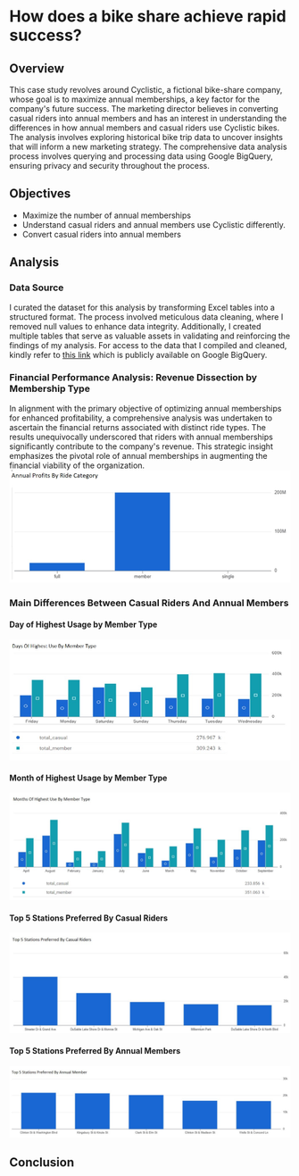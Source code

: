 # How does a bike share achieve rapid success?

## Overview
This case study revolves around Cyclistic, a fictional bike-share company, whose goal is to maximize annual memberships, a key factor for the company's future success. The marketing director believes in converting casual riders into annual members and has an interest in understanding the differences in how annual members and casual riders use Cyclistic bikes. The analysis involves exploring historical bike trip data to uncover insights that will inform a new marketing strategy. The comprehensive data analysis process involves querying and processing data using Google BigQuery, ensuring privacy and security throughout the process.

## Objectives
* Maximize the number of annual memberships
* Understand casual riders and annual members use Cyclistic differently.
* Convert casual riders into annual members

## Analysis
### Data Source
I curated the dataset for this analysis by transforming Excel tables into a structured format. The process involved meticulous data cleaning, where I removed null values to enhance data integrity. Additionally, I created multiple tables that serve as valuable assets in validating and reinforcing the findings of my analysis.
For access to the data that I compiled and cleaned, kindly refer to [this link](https://console.cloud.google.com/bigquery?project=unified-gift-318816&ws=!1m4!1m3!3m2!1sunified-gift-318816!2scyclistic_data_2023) which is publicly available on Google BigQuery.

### Financial Performance Analysis: Revenue Dissection by Membership Type
In alignment with the primary objective of optimizing annual memberships for enhanced profitability, a comprehensive analysis was undertaken to ascertain the financial returns associated with distinct ride types. The results unequivocally underscored that riders with annual memberships significantly contribute to the company's revenue. This strategic insight emphasizes the pivotal role of annual memberships in augmenting the financial viability of the organization.
![visualization_of_annual_profits](/images/annual_profits_by_ride_category.jpg)

### Main Differences Between Casual Riders And Annual Members
#### Day of Highest Usage by Member Type
![visualization_of_days_of_highest_use_by_member_type](/images/days_of_highest_use_by_member_type.jpg)
#### Month of Highest Usage by Member Type
![visualization_of_months_of_highest_use_by_member_type](/images/months_of_highest_use_by_member_type.jpg)
#### Top 5 Stations Preferred By Casual Riders
![visualization_of_top_5_stations_preferred_by_casual_riders](/images/top_5_stations_preferred_by_casual_riders.jpg)
#### Top 5 Stations Preferred By Annual Members
![visualization_of_top_5_stations_preferred_by_annual_members](/images/top_5_stations_preferred_by_annual_members.jpg)
## Conclusion

